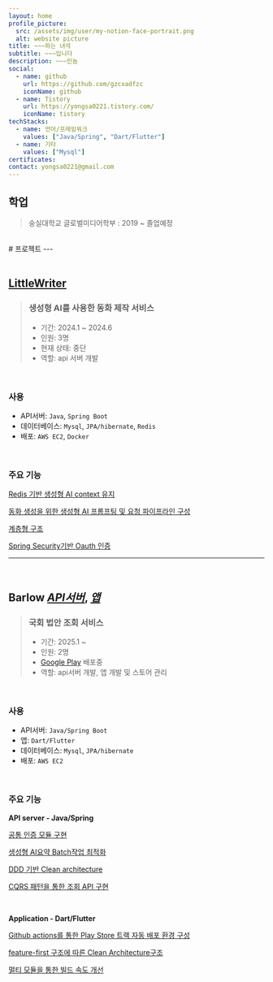 ```yaml
---
layout: home
profile_picture:
  src: /assets/img/user/my-notion-face-portrait.png
  alt: website picture
title: ~~~하는 녀석
subtitle: ~~~입니다
description: ~~~인놈
social:
  - name: github
    url: https://github.com/gzcxadfzc
    iconName: github
  - name: Tistory
    url: https://yongsa0221.tistory.com/
    iconName: tistory
techStacks:
  - name: 언어/프레임워크
    values: ["Java/Spring", "Dart/Flutter"]
  - name: 기타
    values: ["Mysql"]
certificates:
contact: yongsa0221@gmail.com 
---
```

<div class="no-break" markdown="1">

## 학업
> 숭실대학교 글로벌미디어학부 : 2019 ~ 졸업예정
</div>

<br>

<div class="no-break" markdown="1">
# 프로젝트
---
</div>

<div class="no-break" markdown="1">
<br>

## [LittleWriter](https://github.com/LittleWriterBloom/BE)

> ### 생성형 AI를 사용한 동화 제작 서비스
> - 기간: 2024.1 ~ 2024.6 
> - 인원: 3명
> - 현재 상태: 중단
> - 역할: api 서버 개발
</div>

<div class="no-break" markdown="1">
<br>

### 사용
- API서버: `Java`, `Spring Boot`
- 데이터베이스: `Mysql`, `JPA/hibernate`, `Redis`
- 배포: `AWS EC2`, `Docker`
</div>

<div class="no-break" markdown="1">
<br>

### 주요 기능
[Redis 기반 생성형 AI context 유지](/404.html)

[동화 생성을 위한 생성형 AI 프롬프팅 및 요청 파이프라인 구성](/404.html)

[계층형 구조](/404.html)

[Spring Security기반 Oauth 인증](/404.html)

---
</div>

<div class="no-break" markdown="1">
<br>

## Barlow _[API서버](/404.html)_, _[앱](/404.html)_
> ### 국회 법안 조회 서비스
> - 기간: 2025.1 ~  
> - 인원: 2명
> - [Google Play](https://play.google.com/store/apps/details?id=com.barlow.front) 배포중
> - 역할: api서버 개발, 앱 개발 및 스토어 관리
</div>

<div class="no-break" markdown="1">
<br>

### 사용
- API서버: `Java/Spring Boot`
- 앱: `Dart/Flutter`
- 데이터베이스: `Mysql`, `JPA/hibernate`
- 배포: `AWS EC2`
</div>

<div class="no-break" markdown="1">
<br>

### 주요 기능

**API server - Java/Spring**

[공통 인증 모듈 구현](/404.html)

[생성형 AI요약 Batch작업 최적화](/404.html)

[DDD 기반 Clean architecture](/404.html) 

[CQRS 패턴을 통한 조회 API 구현](/404.html)
</div>

<div class="no-break" markdown="1">
<br>

**Application - Dart/Flutter**

[Github actions를 통한 Play Store 트랙 자동 배포 환경 구성](/404.html)

[feature-first 구조에 따른 Clean Architecture구조](/404.html)

[멀티 모듈을 통한 빌드 속도 개선](/404.html)
</div>
